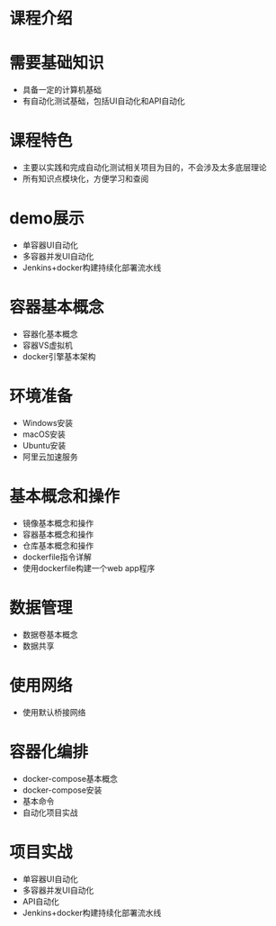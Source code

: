 # 课程介绍

# 需要基础知识
- 具备一定的计算机基础
- 有自动化测试基础，包括UI自动化和API自动化

# 课程特色
- 主要以实践和完成自动化测试相关项目为目的，不会涉及太多底层理论
- 所有知识点模块化，方便学习和查阅

# demo展示
- 单容器UI自动化
- 多容器并发UI自动化
- Jenkins+docker构建持续化部署流水线

# 容器基本概念
- 容器化基本概念
- 容器VS虚拟机
- docker引擎基本架构

# 环境准备
- Windows安装
- macOS安装
- Ubuntu安装
- 阿里云加速服务

# 基本概念和操作

- 镜像基本概念和操作
- 容器基本概念和操作
- 仓库基本概念和操作
- dockerfile指令详解
- 使用dockerfile构建一个web app程序

# 数据管理
- 数据卷基本概念
- 数据共享
 
 # 使用网络
 - 使用默认桥接网络
 
 # 容器化编排
 - docker-compose基本概念
 - docker-compose安装
 - 基本命令
 - 自动化项目实战
 
 # 项目实战
- 单容器UI自动化
- 多容器并发UI自动化
- API自动化
- Jenkins+docker构建持续化部署流水线
